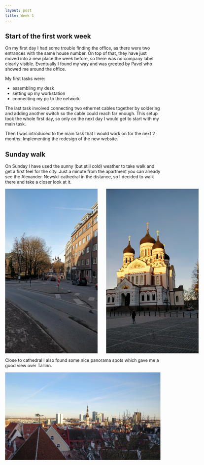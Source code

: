 ```yaml
---
layout: post
title: Week 1
---
```


## Start of the first work week

On my first day I had some trouble finding the office, as there were two entrances with the same house number.
On top of that, they have just moved into a new place the week before, so there was no company label clearly visible.
Eventually I found my way and was greeted by Pavel who showed me around the office.

My first tasks were:

- assembling my desk
- setting up my workstation
- connecting my pc to the network

The last task involved connecting two ethernet cables together by soldering and adding another switch so the cable could reach far enough.
This setup took the whole first day, so only on the next day I would get to start with my main task.

Then I was introduced to the main task that I would work on for the next 2 months: Implementing the redesign of the new website.

## Sunday walk

On Sunday I have used the sunny (but still cold) weather to take walk and get a first feel for the city.
Just a minute from the apartment you can already see the Alexander-Newski-cathedral in the distance, so I decided to walk there and take a closer look at it.

<div style="display:flex; justify-content:first; gap:2em;">
  <img src="../assets/image2.jpg" alt="Alexander-Newski-cathedral" width="300"/>
  <img src="../assets/image3.jpg" alt="Alexander-Newski-cathedral" width="300"/>
</div>

Close to cathedral I also found some nice panorama spots which gave me a good view over Tallinn.

<img src="../assets/image4.jpg" alt="view over Tallinn" width="650"/>
